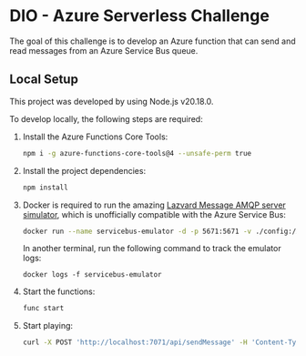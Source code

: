 # DIO - Azure Serverless Challenge

The goal of this challenge is to develop an Azure function that can send and read messages from an Azure Service Bus queue.

## Local Setup

This project was developed by using Node.js v20.18.0.

To develop locally, the following steps are required:

1) Install the Azure Functions Core Tools:
    ```sh
    npm i -g azure-functions-core-tools@4 --unsafe-perm true
    ```
2) Install the project dependencies:
    ```sh
    npm install
    ```
3) Docker is required to run the amazing [Lazvard Message AMQP server simulator](https://github.com/PejmanNik/lazvard-message), which is unofficially compatible with the Azure Service Bus:
    ```sh
    docker run --name servicebus-emulator -d -p 5671:5671 -v ./config:/App/config pejmann/lazvard-message
    ```
    In another terminal, run the following command to track the emulator logs:
    ```
    docker logs -f servicebus-emulator
    ```
4) Start the functions:
    ```sh
    func start
    ```
5) Start playing:

    ```sh
    curl -X POST 'http://localhost:7071/api/sendMessage' -H 'Content-Type: application/json' -d '{"user":"Phillipe Smith","message": "Hey! It works"}'
    ```
